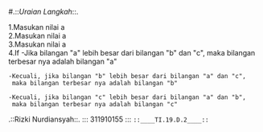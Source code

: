 #.::<em>Uraian Langkah</em>::. 

1.Masukan nilai a</br>
2.Masukan nilai a</br>
3.Masukan nilai a</br>
4.If
	-Jika bilangan "a" lebih besar dari bilangan "b" dan "c", 
	 maka bilangan terbesar nya adalah bilangan "a"
	 
	-Kecuali, jika bilangan "b" lebih besar dari bilangan "a" dan "c", 
	 maka bilangan terbesar nya adalah bilangan "b"	 
	 
	-Kecuali, jika bilangan "c" lebih besar dari bilangan "a" dan "b", 
	 maka bilangan terbesar nya adalah bilangan "c"
	 
.::Rizki Nurdiansyah::.
:::    311910155	:::
`::____TI.19.D.2____::`
	
